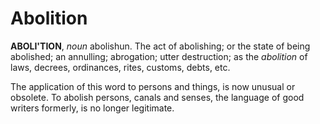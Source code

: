 # Abolition

**ABOLI'TION**, _noun_ abolishun. The act of abolishing; or the state of being abolished; an annulling; abrogation; utter destruction; as the _abolition_ of laws, decrees, ordinances, rites, customs, debts, etc.

The application of this word to persons and things, is now unusual or obsolete. To abolish persons, canals and senses, the language of good writers formerly, is no longer legitimate.